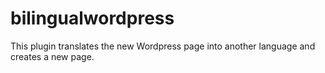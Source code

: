 # bilingualwordpress
This plugin translates the new Wordpress page into another language and creates a new page.
